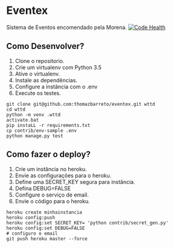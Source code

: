 # Eventex

Sistema de Eventos encomendado pela Morena.
[![Code Health](https://landscape.io/github/Thomazbarreto/eventex/master/landscape.svg?style=flat)](https://landscape.io/github/Thomazbarreto/eventex/master)

## Como Desenvolver?

1. Clone o repositorio.
2. Crie um virtualenv com Python 3.5
3. Ative o virtualenv.
4. Instale as dependências.
5. Configure a instância com o .env
6. Execute os testes.

``` console
git clone git@github.com:thomazbarreto/eventex.git wttd
cd wttd
python -m venv .wttd
activate.bat
pip instaLL -r requirements.txt
cp contrib/env-sample .env
python manage.py test
```

## Como fazer o deploy?

1. Crie um instância no heroku.
2. Envie as configurações para o heroku.
3. Define uma SECRET_KEY segura para instância.
4. Defina DEBUG=FALSE
5. Configure o serviço de email.
6. Envie o código para o heroku.

``` console
heroku create minhainstancia
heroku config:push
heroku config:set SECRET_KEY= 'python contrib/secret_gen.py'
heroku config:set DEBUG=FALSE
# configuro o email
git push heroku master --force


```